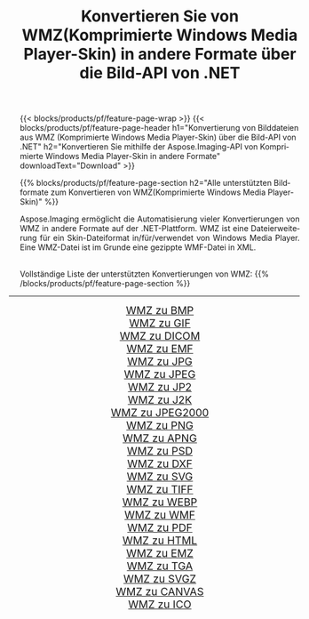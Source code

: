 ﻿---
title: Konvertieren Sie von WMZ(Komprimierte Windows Media Player-Skin) in andere Formate über die Bild-API von .NET 
weight: 3920
url: /de/net/conversion/from/wmz 
lang: de
langdirlevel: 2
locales: zh-hans,ja,it,ru,de,es,fr,nl,id,lt,pl,pt,vi,tr,ko,zh-hant,ar,hi,th,sv,cs,uk,he
description: Mit Aspose.Imaging können Sie ganz einfach von WMZ(Komprimierte Windows Media Player-Skin) in andere Formate konvertieren
---

{{< blocks/products/pf/feature-page-wrap >}}
{{< blocks/products/pf/feature-page-header h1="Konvertierung von Bilddateien aus WMZ (Komprimierte Windows Media Player-Skin) über die Bild-API von .NET" h2="Konvertieren Sie mithilfe der Aspose.Imaging-API von Komprimierte Windows Media Player-Skin in andere Formate" downloadText="Download" >}}


{{% blocks/products/pf/feature-page-section  h2="Alle unterstützten Bildformate zum Konvertieren von WMZ(Komprimierte Windows Media Player-Skin)" %}}
<p align=justify>Aspose.Imaging ermöglicht die Automatisierung vieler Konvertierungen von WMZ in andere Formate auf der .NET-Plattform. WMZ ist eine Dateierweiterung für ein Skin-Dateiformat in/für/verwendet von Windows Media Player. Eine WMZ-Datei ist im Grunde eine gezippte WMF-Datei in XML.</p>
<br/>
Vollständige Liste der unterstützten Konvertierungen von WMZ:
{{% /blocks/products/pf/feature-page-section %}}
<div class="container-fluid productfamilypage bg-gray">
    <div class="convertypes bg-gray agp-content section">
        <div class="container">
		<hr style="margin-left:-20px;"/>
		<div class="row other-converters" style="gap: 10px;font-size: 19px;text-align:center;">
		    <div class='col-md-2 other-converter remove-lp remove-rp'><a href="/imaging/de/net/conversion/wmz-to-bmp" style="padding:15px;">WMZ zu BMP</a></div><div class='col-md-2 other-converter remove-lp remove-rp'><a href="/imaging/de/net/conversion/wmz-to-gif" style="padding:15px;">WMZ zu GIF</a></div><div class='col-md-2 other-converter remove-lp remove-rp'><a href="/imaging/de/net/conversion/wmz-to-dicom" style="padding:15px;">WMZ zu DICOM</a></div><div class='col-md-2 other-converter remove-lp remove-rp'><a href="/imaging/de/net/conversion/wmz-to-emf" style="padding:15px;">WMZ zu EMF</a></div><div class='col-md-2 other-converter remove-lp remove-rp'><a href="/imaging/de/net/conversion/wmz-to-jpg" style="padding:15px;">WMZ zu JPG</a></div><div class='col-md-2 other-converter remove-lp remove-rp'><a href="/imaging/de/net/conversion/wmz-to-jpeg" style="padding:15px;">WMZ zu JPEG</a></div><div class='col-md-2 other-converter remove-lp remove-rp'><a href="/imaging/de/net/conversion/wmz-to-jp2" style="padding:15px;">WMZ zu JP2</a></div><div class='col-md-2 other-converter remove-lp remove-rp'><a href="/imaging/de/net/conversion/wmz-to-j2k" style="padding:15px;">WMZ zu J2K</a></div><div class='col-md-2 other-converter remove-lp remove-rp'><a href="/imaging/de/net/conversion/wmz-to-jpeg2000" style="padding:15px;">WMZ zu JPEG2000</a></div><div class='col-md-2 other-converter remove-lp remove-rp'><a href="/imaging/de/net/conversion/wmz-to-png" style="padding:15px;">WMZ zu PNG</a></div><div class='col-md-2 other-converter remove-lp remove-rp'><a href="/imaging/de/net/conversion/wmz-to-apng" style="padding:15px;">WMZ zu APNG</a></div><div class='col-md-2 other-converter remove-lp remove-rp'><a href="/imaging/de/net/conversion/wmz-to-psd" style="padding:15px;">WMZ zu PSD</a></div><div class='col-md-2 other-converter remove-lp remove-rp'><a href="/imaging/de/net/conversion/wmz-to-dxf" style="padding:15px;">WMZ zu DXF</a></div><div class='col-md-2 other-converter remove-lp remove-rp'><a href="/imaging/de/net/conversion/wmz-to-svg" style="padding:15px;">WMZ zu SVG</a></div><div class='col-md-2 other-converter remove-lp remove-rp'><a href="/imaging/de/net/conversion/wmz-to-tiff" style="padding:15px;">WMZ zu TIFF</a></div><div class='col-md-2 other-converter remove-lp remove-rp'><a href="/imaging/de/net/conversion/wmz-to-webp" style="padding:15px;">WMZ zu WEBP</a></div><div class='col-md-2 other-converter remove-lp remove-rp'><a href="/imaging/de/net/conversion/wmz-to-wmf" style="padding:15px;">WMZ zu WMF</a></div><div class='col-md-2 other-converter remove-lp remove-rp'><a href="/imaging/de/net/conversion/wmz-to-pdf" style="padding:15px;">WMZ zu PDF</a></div><div class='col-md-2 other-converter remove-lp remove-rp'><a href="/imaging/de/net/conversion/wmz-to-html" style="padding:15px;">WMZ zu HTML</a></div><div class='col-md-2 other-converter remove-lp remove-rp'><a href="/imaging/de/net/conversion/wmz-to-emz" style="padding:15px;">WMZ zu EMZ</a></div><div class='col-md-2 other-converter remove-lp remove-rp'><a href="/imaging/de/net/conversion/wmz-to-tga" style="padding:15px;">WMZ zu TGA</a></div><div class='col-md-2 other-converter remove-lp remove-rp'><a href="/imaging/de/net/conversion/wmz-to-svgz" style="padding:15px;">WMZ zu SVGZ</a></div><div class='col-md-2 other-converter remove-lp remove-rp'><a href="/imaging/de/net/conversion/wmz-to-canvas" style="padding:15px;">WMZ zu CANVAS</a></div><div class='col-md-2 other-converter remove-lp remove-rp'><a href="/imaging/de/net/conversion/wmz-to-ico" style="padding:15px;">WMZ zu ICO</a></div>
                </div>
        </div>
    </div>
</div>
<br/>

